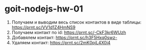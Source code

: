 # goit-nodejs-hw-01

1. Получаем и выводим весь список контактов в виде таблицы: https://prnt.sc/VV1d1Z4HmNS9
2. Получаем контакт по id: https://prnt.sc/-CkF3kr6WUzh
3. Добавялем контакт: https://prnt.sc/h3F5Hxq0swz-
4. Удаляем контакт: https://prnt.sc/2mK0pjL4X0i4
